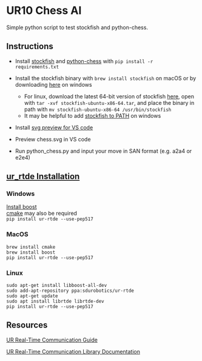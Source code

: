 # UR10 Chess AI

Simple python script to test stockfish and python-chess.

## Instructions

- Install [stockfish](https://pypi.org/project/stockfish/) and [python-chess](https://pypi.org/project/chess/) with `pip install -r requirements.txt`

- Install the stockfish binary with `brew install stockfish` on macOS or by downloading [here](https://stockfishchess.org/download/) on windows

  - For linux, download the latest 64-bit version of stockfish [here](https://stockfishchess.org/download/linux/), open with `tar -xvf stockfish-ubuntu-x86-64.tar`, and place the binary in path with `mv stockfish-ubuntu-x86-64 /usr/bin/stockfish`
  - It may be helpful to add [stockfish to PATH](https://medium.com/@kevinmarkvi/how-to-add-executables-to-your-path-in-windows-5ffa4ce61a53) on windows

- Install [svg preview for VS code](https://marketplace.visualstudio.com/items?itemName=jock.svg)

- Preview chess.svg in VS code

- Run python_chess.py and input your move in SAN format (e.g. a2a4 or e2e4)

## [ur_rtde Installation](https://sdurobotics.gitlab.io/ur_rtde/installation/installation.html)

### Windows

[Install boost](https://www.geeksforgeeks.org/how-to-install-c-boost-libraries-on-windows/)  
[cmake](https://cmake.org/download/) may also be required  
`pip install ur-rtde --use-pep517`

### MacOS

`brew install cmake`  
`brew install boost`  
`pip install ur-rtde --use-pep517`

### Linux

`sudo apt-get install libboost-all-dev`  
`sudo add-apt-repository ppa:sdurobotics/ur-rtde`  
`sudo apt-get update`  
`sudo apt install librtde librtde-dev`  
`pip install ur-rtde --use-pep517`

## Resources

[UR Real-Time Communication Guide](https://www.universal-robots.com/articles/ur/interface-communication/real-time-data-exchange-rtde-guide/)

[UR Real-Time Communication Library Documentation](https://sdurobotics.gitlab.io/ur_rtde/index.html)
